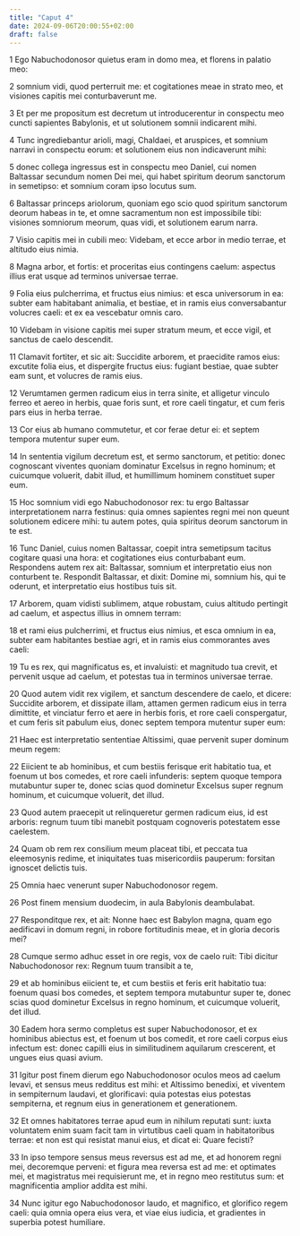 ```yaml
---
title: "Caput 4"
date: 2024-09-06T20:00:55+02:00
draft: false
---
```



1 Ego Nabuchodonosor quietus eram in domo mea, et florens in palatio meo:

2 somnium vidi, quod perterruit me: et cogitationes meae in strato meo, et visiones capitis mei conturbaverunt me.

3 Et per me propositum est decretum ut introducerentur in conspectu meo cuncti sapientes Babylonis, et ut solutionem somnii indicarent mihi.

4 Tunc ingrediebantur arioli, magi, Chaldaei, et aruspices, et somnium narravi in conspectu eorum: et solutionem eius non indicaverunt mihi:

5 donec collega ingressus est in conspectu meo Daniel, cui nomen Baltassar secundum nomen Dei mei, qui habet spiritum deorum sanctorum in semetipso: et somnium coram ipso locutus sum.

6 Baltassar princeps ariolorum, quoniam ego scio quod spiritum sanctorum deorum habeas in te, et omne sacramentum non est impossibile tibi: visiones somniorum meorum, quas vidi, et solutionem earum narra.

7 Visio capitis mei in cubili meo: Videbam, et ecce arbor in medio terrae, et altitudo eius nimia.

8 Magna arbor, et fortis: et proceritas eius contingens caelum: aspectus illius erat usque ad terminos universae terrae.

9 Folia eius pulcherrima, et fructus eius nimius: et esca universorum in ea: subter eam habitabant animalia, et bestiae, et in ramis eius conversabantur volucres caeli: et ex ea vescebatur omnis caro.

10 Videbam in visione capitis mei super stratum meum, et ecce vigil, et sanctus de caelo descendit.

11 Clamavit fortiter, et sic ait: Succidite arborem, et praecidite ramos eius: excutite folia eius, et dispergite fructus eius: fugiant bestiae, quae subter eam sunt, et volucres de ramis eius.

12 Verumtamen germen radicum eius in terra sinite, et alligetur vinculo ferreo et aereo in herbis, quae foris sunt, et rore caeli tingatur, et cum feris pars eius in herba terrae.

13 Cor eius ab humano commutetur, et cor ferae detur ei: et septem tempora mutentur super eum.

14 In sententia vigilum decretum est, et sermo sanctorum, et petitio: donec cognoscant viventes quoniam dominatur Excelsus in regno hominum; et cuicumque voluerit, dabit illud, et humillimum hominem constituet super eum.

15 Hoc somnium vidi ego Nabuchodonosor rex: tu ergo Baltassar interpretationem narra festinus: quia omnes sapientes regni mei non queunt solutionem edicere mihi: tu autem potes, quia spiritus deorum sanctorum in te est.

16 Tunc Daniel, cuius nomen Baltassar, coepit intra semetipsum tacitus cogitare quasi una hora: et cogitationes eius conturbabant eum. Respondens autem rex ait: Baltassar, somnium et interpretatio eius non conturbent te. Respondit Baltassar, et dixit: Domine mi, somnium his, qui te oderunt, et interpretatio eius hostibus tuis sit.

17 Arborem, quam vidisti sublimem, atque robustam, cuius altitudo pertingit ad caelum, et aspectus illius in omnem terram:

18 et rami eius pulcherrimi, et fructus eius nimius, et esca omnium in ea, subter eam habitantes bestiae agri, et in ramis eius commorantes aves caeli:

19 Tu es rex, qui magnificatus es, et invaluisti: et magnitudo tua crevit, et pervenit usque ad caelum, et potestas tua in terminos universae terrae.

20 Quod autem vidit rex vigilem, et sanctum descendere de caelo, et dicere: Succidite arborem, et dissipate illam, attamen germen radicum eius in terra dimittite, et vinciatur ferro et aere in herbis foris, et rore caeli conspergatur, et cum feris sit pabulum eius, donec septem tempora mutentur super eum:

21 Haec est interpretatio sententiae Altissimi, quae pervenit super dominum meum regem:

22 Eiicient te ab hominibus, et cum bestiis ferisque erit habitatio tua, et foenum ut bos comedes, et rore caeli infunderis: septem quoque tempora mutabuntur super te, donec scias quod dominetur Excelsus super regnum hominum, et cuicumque voluerit, det illud.

23 Quod autem praecepit ut relinqueretur germen radicum eius, id est arboris: regnum tuum tibi manebit postquam cognoveris potestatem esse caelestem.

24 Quam ob rem rex consilium meum placeat tibi, et peccata tua eleemosynis redime, et iniquitates tuas misericordiis pauperum: forsitan ignoscet delictis tuis.

25 Omnia haec venerunt super Nabuchodonosor regem.

26 Post finem mensium duodecim, in aula Babylonis deambulabat.

27 Responditque rex, et ait: Nonne haec est Babylon magna, quam ego aedificavi in domum regni, in robore fortitudinis meae, et in gloria decoris mei?

28 Cumque sermo adhuc esset in ore regis, vox de caelo ruit: Tibi dicitur Nabuchodonosor rex: Regnum tuum transibit a te,

29 et ab hominibus eiicient te, et cum bestiis et feris erit habitatio tua: foenum quasi bos comedes, et septem tempora mutabuntur super te, donec scias quod dominetur Excelsus in regno hominum, et cuicumque voluerit, det illud.

30 Eadem hora sermo completus est super Nabuchodonosor, et ex hominibus abiectus est, et foenum ut bos comedit, et rore caeli corpus eius infectum est: donec capilli eius in similitudinem aquilarum crescerent, et ungues eius quasi avium.

31 Igitur post finem dierum ego Nabuchodonosor oculos meos ad caelum levavi, et sensus meus redditus est mihi: et Altissimo benedixi, et viventem in sempiternum laudavi, et glorificavi: quia potestas eius potestas sempiterna, et regnum eius in generationem et generationem.

32 Et omnes habitatores terrae apud eum in nihilum reputati sunt: iuxta voluntatem enim suam facit tam in virtutibus caeli quam in habitatoribus terrae: et non est qui resistat manui eius, et dicat ei: Quare fecisti?

33 In ipso tempore sensus meus reversus est ad me, et ad honorem regni mei, decoremque perveni: et figura mea reversa est ad me: et optimates mei, et magistratus mei requisierunt me, et in regno meo restitutus sum: et magnificentia amplior addita est mihi.

34 Nunc igitur ego Nabuchodonosor laudo, et magnifico, et glorifico regem caeli: quia omnia opera eius vera, et viae eius iudicia, et gradientes in superbia potest humiliare.


